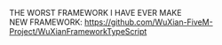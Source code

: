 THE WORST FRAMEWORK I HAVE EVER MAKE 
<br/>
NEW FRAMEWORK: https://github.com/WuXian-FiveM-Project/WuXianFrameworkTypeScript
